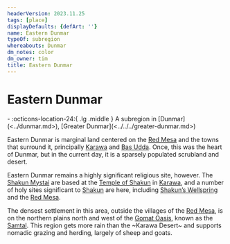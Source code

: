 ```yaml
---
headerVersion: 2023.11.25
tags: [place]
displayDefaults: {defArt: ''}
name: Eastern Dunmar
typeOf: subregion
whereabouts: Dunmar
dm_notes: color
dm_owner: tim
title: Eastern Dunmar
---
```

# Eastern Dunmar
<div class="grid cards ext-narrow-margin ext-one-column" markdown>
-    :octicons-location-24:{ .lg .middle } A subregion in [Dunmar](<../dunmar.md>), [Greater Dunmar](<../../../greater-dunmar.md>)  
</div>


Eastern Dunmar is marginal land centered on the [Red Mesa](<./red-mesa.md>) and the towns that surround it, principally [Karawa](<./karawa.md>) and [Bas Udda](<./bas-udda.md>). Once, this was the heart of Dunmar, but in the current day, it is a sparsely populated scrubland and desert.

Eastern Dunmar remains a highly significant religious site, however. The [Shakun Mystai](<../../../../../groups/dunmari-mystery-cults/shakun-mystai.md>) are based at the [Temple of Shakun](<./temple-of-shakun.md>) in [Karawa](<./karawa.md>), and a number of holy sites significant to [Shakun](<../../../../../cosmology/gods/incorporeal-gods/dunmari-pantheon/shakun.md>) are here, including [Shakun’s Wellspring](<./shakuns-wellspring.md>) and the [Red Mesa](<./red-mesa.md>). 

The densest settlement in this area, outside the villages of the [Red Mesa](<./red-mesa.md>), is on the northern plains north and west of the [Gomat Oasis](<../../../dunmari-basin/gomat.md>), known as the [Samtal](<../../../dunmari-basin/samtal.md>). This region gets more rain than the ~Karawa Desert~ and supports nomadic grazing and herding, largely of sheep and goats.